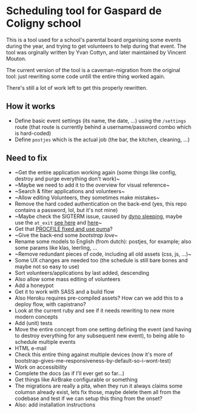 # Scheduling tool for Gaspard de Coligny school

This is a tool used for a school's parental board organising some events during the year, and trying to get volunteers to help during that event. The tool was orginally written by Yvan Cottyn, and later maintained by Vincent Mouton.

The current version of the tool is a caveman-migration from the original tool: just rewriting some code untill the entire thing worked again.

There's still a lot of work left to get this properly rewritten.


## How it works
* Define basic event settings (its name, the date, ...) using the `/settings` route (that route is currently behind a username/password combo which is hard-coded)
* Define `postjes` which is the actual job (the bar, the kitchen, cleaning, ...)


## Need to fix
* ~Get the entire application working again (some things like config, destroy and purge everything don't work)~
* ~Maybe we need to add it to the overview for visual reference~
* ~Search & filter applications and volunteers~
* ~Allow editing Volunteers, they sometimes make mistakes~
* Remove the hard coded authentication on the back-end (yes, this repo contains a password, lol, but it's not mine)
* ~Maybe check the SIGTERM issue, caused by [dyno sleeping](https://devcenter.heroku.com/articles/free-dyno-hours), maybe use the `at_exit` [see here](https://github.com/honeybadger-io/honeybadger-ruby/issues/267#issuecomment-373906051) and [here](https://devcenter.heroku.com/articles/what-happens-to-ruby-apps-when-they-are-restarted)~
* Get that [PROCFILE fixed and use puma](https://devcenter.heroku.com/articles/getting-started-with-rails4#procfile)?
* ~Give the back-end some _bootstrap love_~
* Rename some models to English (from dutch): postjes, for example; also some params like klas, leerling, ...
* ~Remove redundant pieces of code, including all old assets (css, js, ...)~
* Some UX changes are needed too (the schedule is still bare bones and maybe not so easy to use)
* Sort volunteers/applications by last added, descending
* Also allow some mass editing of volunteers
* Add a honeypot
* Get it to work with SASS and a build flow
* Also Heroku requires pre-compiled assets? How can we add this to a deploy flow, with capistrano?
* Look at the current ruby and see if it needs rewriting to new more modern concepts
* Add (unit) tests
* Move the entire concept from one setting defining the event (and having to destroy everything for any subsequent new event), to being able to schedule multiple events
* HTML e-mail
* Check this entire thing against multiple devices (now it's more of bootstrap-gives-me-responsiveness-by-default-so-i-wont-test)
* Work on accessibility
* Complete the docs (as if I'll ever get so far...)
* Get things like AirBrake configurable or something
* The migrations are really a pita, when they run it always claims some columsn already exist, lets fix those, maybe delete them all from the codebase and test if we can setup  this thing from the onset?
* Also: add installation instructions
